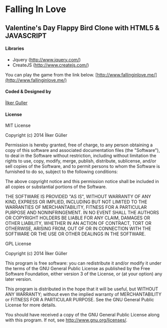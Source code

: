 Falling In Love
===============

Valentine's Day Flappy Bird Clone with HTML5 & JAVASCRIPT
---------------------------------------------------------

#### Libraries

- Jquery (http://www.jquery.com/)
- CreateJS (http://www.createjs.com/)

You can play the game from the link below.
[http://www.fallinginlove.me/](http://www.fallinginlove.me/)

#### Coded & Designed by

[İlker Guller](http://ilkerguller.com/)

#### License

MIT License

Copyright (c) 2014 İlker Güller

Permission is hereby granted, free of charge, to any person obtaining a copy of this software and associated documentation files (the "Software"), to deal in the Software without restriction, including without limitation the rights to use, copy, modify, merge, publish, distribute, sublicense, and/or sell copies of the Software, and to permit persons to whom the Software is furnished to do so, subject to the following conditions:

The above copyright notice and this permission notice shall be included in all copies or substantial portions of the Software.

THE SOFTWARE IS PROVIDED "AS IS", WITHOUT WARRANTY OF ANY KIND, EXPRESS OR IMPLIED, INCLUDING BUT NOT LIMITED TO THE WARRANTIES OF MERCHANTABILITY, FITNESS FOR A PARTICULAR PURPOSE AND NONINFRINGEMENT. IN NO EVENT SHALL THE AUTHORS OR COPYRIGHT HOLDERS BE LIABLE FOR ANY CLAIM, DAMAGES OR OTHER LIABILITY, WHETHER IN AN ACTION OF CONTRACT, TORT OR OTHERWISE, ARISING FROM, OUT OF OR IN CONNECTION WITH THE SOFTWARE OR THE USE OR OTHER DEALINGS IN THE SOFTWARE.

GPL License

Copyright (c) 2014 İlker Güller

This program is free software: you can redistribute it and/or modify it under the terms of the GNU General Public License as published by the Free Software Foundation, either version 3 of the License, or (at your option) any later version.

This program is distributed in the hope that it will be useful, but WITHOUT ANY WARRANTY; without even the implied warranty of MERCHANTABILITY or FITNESS FOR A PARTICULAR PURPOSE. See the GNU General Public License for more details.

You should have received a copy of the GNU General Public License along with this program. If not, see http://www.gnu.org/licenses/.
